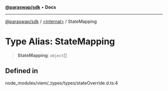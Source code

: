 [**@paraswap/sdk**](../../README.md) • **Docs**

***

[@paraswap/sdk](../../globals.md) / [\<internal\>](../README.md) / StateMapping

# Type Alias: StateMapping

> **StateMapping**: `object`[]

## Defined in

node\_modules/viem/\_types/types/stateOverride.d.ts:4

